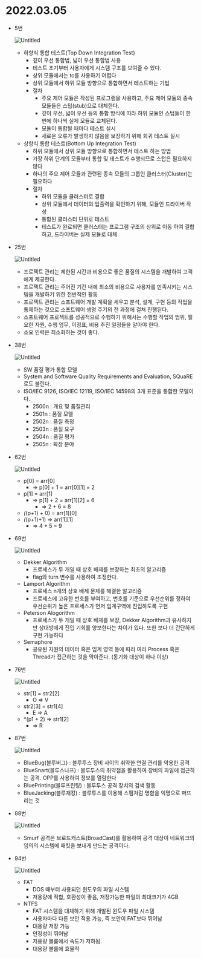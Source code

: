 # 2022.03.05

- 5번
    
    ![Untitled](2022_03_05/Untitled.png)
    
    - 하향식 통합 테스트(Top Down Integration Test)
        - 깊이 우선 통합법, 넓이 우선 통합법 사용
        - 테스트 초기부터 사용자에게 시스템 구조를 보여줄 수 있다.
        - 상위 모듈에서는 tc를 사용하기 어렵다
        - 상위 모듈에서 하위 모듈 방향으로 통합하면서 테스트하는 기법
        - 절차
            - 주요 제어 모듈은 작성된 프로그램을 사용하고, 주요 제어 모듈의 종속 모듈들은 스텁(stub)으로 대체한다.
            - 깊이 우선, 넓이 우선 등의 통합 방식에 따라 하위 모듈인 스텁들이 한 번에 하나씩 실제 모듈로 교체된다.
            - 모듈이 통합될 때마다 테스트 실시
            - 새로운 오류가 발생하지 않음을 보장하기 위해 회귀 테스트 실시
    - 상향식 통합 테스트(Bottom Up Integration Test)
        - 하위 모듈에서 상위 모듈 방향으로 통합하면서 테스트 하는 방법
        - 가장 하위 단계의 모듈부터 통합 및 테스트가 수행되므로 스텁은 필요하지 않다
        - 하나의 주요 제어 모듈과 관련된 종속 모듈의 그룹인 클러스터(Cluster)는 필요하다
        - 절차
            - 하위 모듈을 클러스터로 결합
            - 상위 모듈에서 데이터의 입출력을 확인하기 위해, 모듈인 드라이버 작성
            - 통합된 클러스터 단위로 테스트
            - 테스트가 완료되면 클러스터는 프로그램 구조의 상위로 이동 하여 결합하고, 드라이버는 실제 모듈로 대체
- 25번
    
    ![Untitled](2022_03_05/Untitled%201.png)
    
    - 프로젝트 관리는 제한된 시간과 비용으로 좋은 품질의 시스템을 개발하여 고객에게 제공한다.
    - 프로젝트 관리는 주어진 기간 내에 최소의 비용으로 사용자를 만족시키는 시스템을 개발하기 위한 전반적인 활동
    - 프로젝트 관리는 소프트웨어 개발 계획을 세우고 분석, 설계, 구현 등의 작업을 통제하는 것으로 소프트웨어 생명 주기의 전 과정에 걸쳐 진행된다.
    - 소프트웨어 프로젝트를 성공적으로 수행하기 위해서는 수행할 작업의 범위, 필요한 자원, 수행 업무, 이정표, 비용 추진 일정들을 알아야 한다.
    - 소요 인력은 최소화하는 것이 좋다.
- 38번
    
    ![Untitled](2022_03_05/Untitled%202.png)
    
    - SW 품질 평가 통합 모델
    - System and Software Quality Requirements and Evaluation, SQuaRE로도 불린다.
    - ISO/IEC 9126, ISO/IEC 12119, ISO/IEC 14598의 3개 표준을 통합한 모델이다.
        - 2500n : 개요 및 품질관리
        - 2501n : 품질 모델
        - 2502n : 품질 측정
        - 2503n : 품질 요구
        - 2504n : 품질 평가
        - 2505n : 확장 분야
- 62번
    
    ![Untitled](2022_03_05/Untitled%203.png)
    
    - p[0] = arr[0]
        - ⇒ p[0] + 1 = arr[0][1] = 2
    - p[1] = arr[1]
        - ⇒ p[1] + 2 = arr[1][2] = 6
            - ⇒ 2 + 6 = 8
    - *(*(p+1) + 0) = arr[1][0]
    - *(*(p+1)+1) ⇒ arr[1][1]
        - ⇒ 4 + 5 = 9
- 69번
    
    ![Untitled](2022_03_05/Untitled%204.png)
    
    - Dekker Algorithm
        - 프로세스가 두 개일 때 상호 배제를 보장하는 최초의 알고리즘
        - flag와 turn 변수를 사용하여 조정한다.
    - Lamport Algorithm
        - 프로세스 n개의 상호 배제 문제를 해결한 알고리즘
        - 프로세스에 고유한 번호를 부여하고, 번호를 기준으로 우선순위를 정하여 우선순위가 높은 프로세스가 먼저 임계구역에 진입하도록 구현
    - Peterson Alogorithm
        - 프로세스가 두 개일 때 상호 배제를 보장, Dekker Algorithm과 유사하지만 상대방에게 진입 기회를 양보한다는 차이가 있다. 또한 보다 더 간단하게 구현 가능하다
    - Semaphore
        - 공유된 자원의 데이터 혹은 임계 영역 등에 따라 여러 Process 혹은 Thread가 접근하는 것을 막아준다. (동기화 대상이 하나 이상)
- 76번
    
    ![Untitled](2022_03_05/Untitled%205.png)
    
    - str[1] = str2[2]
        - O ⇒ V
    - str2[3] = str1[4]
        - E ⇒ A
    - *(p1 + 2) ⇒ str1[2]
        - ⇒ R
- 87번
    
    ![Untitled](2022_03_05/Untitled%206.png)
    
    - BlueBug(블루버그) : 블루투스 장비 사이의 취약한 연결 관리를 악용한 공격
    - BlueSnart(블루스나프) : 블루투스의 취약점을 활용하여 장비의 파일에 접근하는 공격. OPP를 사용하여 정보를 열람한다
    - BluePrinting(블루프린팅) : 블루투스 공격 장치의 검색 활동
    - BlueJacking(블루재킹) : 블루투스를 이용해 스팸처럼 명함을 익명으로 퍼뜨리는 것
- 88번
    
    ![Untitled](2022_03_05/Untitled%207.png)
    
    - Smurf 공격은 브로드캐스트(BroadCast)를 활용하여 공격 대상이 네트워크의 임의의 시스템에 패킷을 보내게 만드는 공격이다.
- 94번
    
    ![Untitled](2022_03_05/Untitled%208.png)
    
    - FAT
        - DOS 때부터 사용되던 윈도우의 파일 시스템
        - 저용량에 적합, 호환성이 좋음, 저장가능한 파일의 최대크기가 4GB
    - NTFS
        - FAT 시스템을 대체하기 위해 개발된 윈도우 파일 시스템
        - 사용자마다 다른 보안 적용 가능, 즉 보안이 FAT보다 뛰어남
        - 대용량 저장 가능
        - 안정성이 뛰어남
        - 저용량 볼륨에서 속도가 저하됨.
        - 대용량 볼륨에 효율적